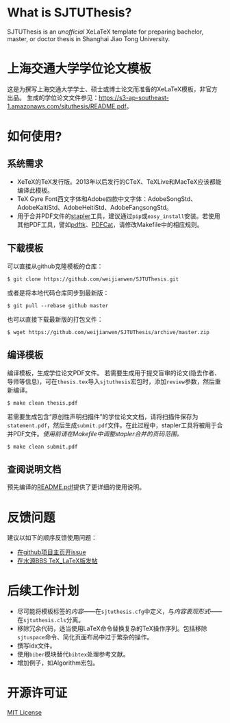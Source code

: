 What is SJTUThesis?
======

SJTUThesis is an *unofficial* XeLaTeX template for preparing bachelor, master, or doctor thesis in Shanghai Jiao Tong University.

上海交通大学学位论文模板
======

这是为撰写上海交通大学学士、硕士或博士论文而准备的XeLaTeX模板，非官方出品。
生成的学位论文文件参见：<https://s3-ap-southeast-1.amazonaws.com/sjtuthesis/README.pdf>。

如何使用?
=======

系统需求
-------

* XeTeX的TeX发行版。2013年以后发行的CTeX、TeXLive和MacTeX应该都能编译此模板。
* TeX Gyre Font西文字体和Adobe四款中文字体：AdobeSongStd、AdobeKaitiStd、AdobeHeitiStd、AdobeFangsongStd。
* 用于合并PDF文件的[stapler](https://github.com/hellerbarde/stapler)工具，建议通过```pip```或```easy_install```安装。若使用其他PDF工具，譬如[pdftk](https://www.pdflabs.com/tools/pdftk-the-pdf-toolkit/)、[PDFCat](http://freecode.com/projects/pdfcat)，请修改Makefile中的相应规则。

下载模板
-------

可以直接从github克隆模板的仓库：

	$ git clone https://github.com/weijianwen/SJTUThesis.git

或者是将本地代码仓库同步到最新版：

	$ git pull --rebase github master

也可以直接下载最新版的打包文件：

	$ wget https://github.com/weijianwen/SJTUThesis/archive/master.zip

编译模板
-------

编译模板，生成学位论文PDF文件。
若需要生成用于提交盲审的论文(隐去作者、导师等信息)，可在```thesis.tex```导入```sjtuthesis```宏包时，添加```review```参数，然后重新编译。

	$ make clean thesis.pdf

若需要生成包含“原创性声明扫描件”的学位论文文档，请将扫描件保存为```statement.pdf```，然后生成```submit.pdf```文件。在此过程中，stapler工具将被用于合并PDF文件。*使用前请在Makefile中调整stapler合并的页码范围。*

	$ make clean submit.pdf

查阅说明文档
------

预先编译的[README.pdf](https://s3-ap-southeast-1.amazonaws.com/sjtuthesis/README.pdf)提供了更详细的使用说明。

反馈问题
=======

建议以如下的顺序反馈使用问题：

* [在github项目主页开issue](https://github.com/weijianwen/sjtu-thesis-template-latex/issues)
* [在水源BBS TeX_LaTeX版发帖](https://bbs.sjtu.edu.cn/bbsdoc?board=TeX_LaTeX)

后续工作计划
=======
* 尽可能将模板标签的*内容*——在```sjtuthesis.cfg```中定义，与*内容表现形式*——在```sjtuthesis.cls```分离。
* 移除冗余代码，适当使用LaTeX命令替换复杂的TeX操作序列。包括移除```sjtuspace```命令、简化页面布局中过于繁杂的操作。
* 撰写idx文件。 
* 使用```biber```模块替代```bibtex```处理参考文献。
* 增加例子，如Algorithm宏包。

开源许可证
======

[MIT License](LICENSE)
